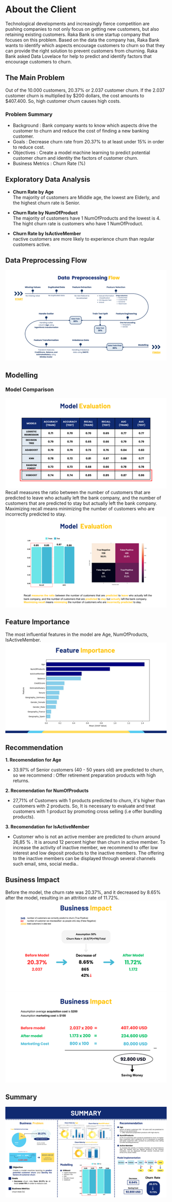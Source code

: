 # About the Client
Technological developments and increasingly fierce competition are pushing companies to not only focus on getting new customers, but also retaining existing customers. Raka Bank is one startup company that focuses on this problem.
Based on the data the company has, Raka Bank wants to identify which aspects encourage customers to churn so that they can provide the right solution to prevent customers from churning.
Raka Bank asked Data Lovelace for help to predict and identify factors that encourage customers to churn.

## The Main Problem
Out of the 10.000 customers, 20.37% or 2.037 customer churn. If the 2.037 customer churn is multiplied by $200 dollars, the cost amounts to $407.400. So, high customer churn causes high  costs.

### **Problem Summary**
- Background : Bank company wants to know which aspects drive the customer to churn and reduce the cost of finding a new banking customer. <br>
- Goals : Decrease churn rate from 20.37% to at least under 15% in order to reduce cost. <br>
- Objectives : Create a model machine learning to predict potential customer churn and identity the factors of customer churn. <br>
- Business Metrics : Churn Rate (%)

## Exploratory Data Analysis
- **Churn Rate by Age** <br>
The majority of customers are Middle age, the lowest are Elderly, and the highest churn rate is Senior.

- **Churn Rate by NumOfProduct** <br>
The majority of customers have 1 NumOfProducts and the lowest is 4. The hight churn rate is customers who have 1 NumOfProduct.

- **Churn Rate by IsActiveMember** <br>
nactive customers are more likely to experience churn than regular customers active.

## Data Preprocessing Flow
![alt Text](https://github.com/shaniawp/Bank-Customer-Churn-Prediction/blob/main/DP%201.png)

## Modelling
### **Model Comparison**
![alt Text](https://github.com/shaniawp/Bank-Customer-Churn-Prediction/blob/main/ME%201.png)
Recall measures the ratio between the number of customers that are predicted to leave who actually left the bank company, and the number of customers that are predicted to stay but actually left the bank company. Maximizing recall means minimizing the number of customers who are incorrectly predicted to stay.
![alt Text](https://github.com/shaniawp/Bank-Customer-Churn-Prediction/blob/main/ME%202.png)

## Feature Importance
The most influential features in the model are Age, NumOfProducts, IsActiveMember.
![alt Text](https://github.com/shaniawp/Bank-Customer-Churn-Prediction/blob/main/FI%201.png)

## Recommendation
**1. Recomendation  for Age** <br>
   - 33.97% of Senior customers (40 - 50 years old) are predicted to churn, so we recommend : Offer retirement preparation products with high returns. <br>
   
**2. Recomendation  for NumOfProducts** <br>
   - 27,71% of Customers with 1 products predicted to churn, it's higher than customers with 2 products. So, It is necessary to evaluate and treat customers with 1 product by promoting cross selling (i.e offer bundling products). <br>
   
**3. Recomendation  for IsActiveMember**
   - Customer who is not an active member are predicted to churn around 26,85 % . It is around 12 percent higher than churn in active member. 
To increase the activity of inactive member, we recommend to offer low interest and low deposit products to the inactive members. 
The offering to the inactive members can be displayed through several channels such email, sms, social media.. <br>

## Business Impact
Before the model, the churn rate was 20.37%, and it decreased by 8.65% after the model, resulting in an attrition rate of 11.72%.
![alt Text](https://github.com/shaniawp/Bank-Customer-Churn-Prediction/blob/main/BI%201.png)
![alt Text](https://github.com/shaniawp/Bank-Customer-Churn-Prediction/blob/main/BI%202.png)

## Summary
![alt Text](https://github.com/shaniawp/Bank-Customer-Churn-Prediction/blob/main/SUM.png)
